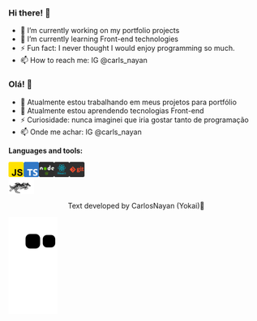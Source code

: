 ### Hi there! 👋

<!--
**CarlosNayan/CarlosNayan** is a ✨ _special_ ✨ repository because its `README.md` (this file) appears on your GitHub profile.

Here are some ideas to get you started:
-->
- 🔭 I’m currently working on my portfolio projects
- 🌱 I’m currently learning Front-end technologies
- ⚡ Fun fact: I never thought I would enjoy programming so much.
- 📫 How to reach me: IG @carls_nayan

### Olá! 👋

- 🔭 Atualmente estou trabalhando em meus projetos para portfólio
- 🌱 Atualmente estou aprendendo tecnologias Front-end
- ⚡ Curiosidade: nunca imaginei que iria gostar tanto de programação
- 📫 Onde me achar: IG @carls_nayan

**Languages and tools:**

<img align="left" height="30" src="https://raw.githubusercontent.com/CarlosNayan/CarlosNayan/master/assets/javascript-logo-0.png">
<img align="left" height="30" src="https://raw.githubusercontent.com/CarlosNayan/CarlosNayan/master/assets/typescript.png">
<img align="left" height="30" src="https://raw.githubusercontent.com/CarlosNayan/CarlosNayan/master/assets/nodejs.png">
<img align="left" height="30" src="https://raw.githubusercontent.com/CarlosNayan/CarlosNayan/master/assets/react.png">
<img align="left" height="30" src="https://raw.githubusercontent.com/CarlosNayan/CarlosNayan/master/assets/git.png">
</br>
</br>
<img align="center" height="30" src="https://raw.githubusercontent.com/CarlosNayan/CarlosNayan/master/assets/d1kvdrz-427bac7e-4ec6-4262-ace1-7556d5967176.gif">
</br>
<p align="center"> Text developed by CarlosNayan (Yokai)👻 </p>

  ![Snake animation](https://github.com/rafaballerini/rafaballerini/blob/output/github-contribution-grid-snake.svg)
